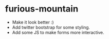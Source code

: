furious-mountain
================

* Make it look better :)
* Add twitter bootstrap for some styling.
* Add some JS to make forms more interactive.